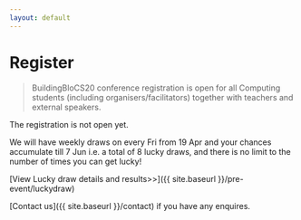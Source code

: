 ```yaml
---
layout: default
---
```


# Register
>BuildingBloCS20 conference registration is open for all Computing students (including organisers/facilitators) together with teachers and external speakers.

The registration is not open yet.

We will have weekly draws on every Fri from 19 Apr and your chances accumulate till 7 Jun i.e. a total of 8 lucky draws, and there is no limit to the number of times you can get lucky! 

[View Lucky draw details and results>>]({{ site.baseurl }}/pre-event/luckydraw)

[Contact us]({{ site.baseurl }}/contact) if you have any enquires.

<!--
## Pre-Event (Project Euler)

<iframe class="w100" height="900" src="https://tinyurl.com/bbcs18euler"></iframe>

## Pre-Event (Online Workshop)

<iframe class="w100" height="900" src="https://docs.google.com/forms/d/e/1FAIpQLSe1gu5bdATszY-I5UEO8AOq9roUyo5G3lwZIfIzhIzg6H5aHg/viewform"></iframe>

## [Register for main conference >>](https://tinyurl.com/bbcs19conference)

<iframe class="w100" height="900" src="https://tinyurl.com/bbcs19conference"></iframe>
-->